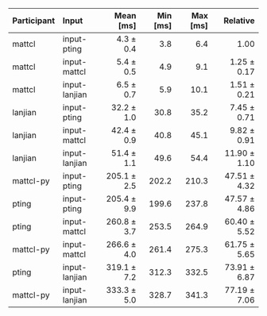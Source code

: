 | Participant | Input | Mean [ms] | Min [ms] | Max [ms] | Relative |
|:---|:---|---:|---:|---:|---:|
| mattcl | input-pting | 4.3 ± 0.4 | 3.8 | 6.4 | 1.00 |
| mattcl | input-mattcl | 5.4 ± 0.5 | 4.9 | 9.1 | 1.25 ± 0.17 |
| mattcl | input-lanjian | 6.5 ± 0.7 | 5.9 | 10.1 | 1.51 ± 0.21 |
| lanjian | input-pting | 32.2 ± 1.0 | 30.8 | 35.2 | 7.45 ± 0.71 |
| lanjian | input-mattcl | 42.4 ± 0.9 | 40.8 | 45.1 | 9.82 ± 0.91 |
| lanjian | input-lanjian | 51.4 ± 1.1 | 49.6 | 54.4 | 11.90 ± 1.10 |
| mattcl-py | input-pting | 205.1 ± 2.5 | 202.2 | 210.3 | 47.51 ± 4.32 |
| pting | input-pting | 205.4 ± 9.9 | 199.6 | 237.8 | 47.57 ± 4.86 |
| pting | input-mattcl | 260.8 ± 3.7 | 253.5 | 264.9 | 60.40 ± 5.52 |
| mattcl-py | input-mattcl | 266.6 ± 4.0 | 261.4 | 275.3 | 61.75 ± 5.65 |
| pting | input-lanjian | 319.1 ± 7.2 | 312.3 | 332.5 | 73.91 ± 6.87 |
| mattcl-py | input-lanjian | 333.3 ± 5.0 | 328.7 | 341.3 | 77.19 ± 7.06 |
